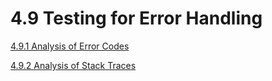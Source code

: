# 4.9 Testing for Error Handling

[4.9.1 Analysis of Error Codes](4.9.1_Testing_for_Error_Code.md)

[4.9.2 Analysis of Stack Traces](4.9.2_Testing_for_Stack_Traces.md)

